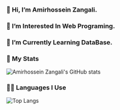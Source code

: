 ### 👋 Hi, I’m Amirhossein Zangali.
### 👀 I’m Interested In Web Programing.
### 🌱 I’m Currently Learning DataBase.
### 📣 My Stats
![Amirhossein Zangali's GitHub stats](https://github-readme-stats.vercel.app/api?username=Amirhossein-Zangali&show_icons=true&theme=transparent)
### 👨‍💻 Languages I Use
![Top Langs](https://github-readme-stats.vercel.app/api/top-langs/?username=Amirhossein-Zangali&layout=compact&theme=transparent) 
